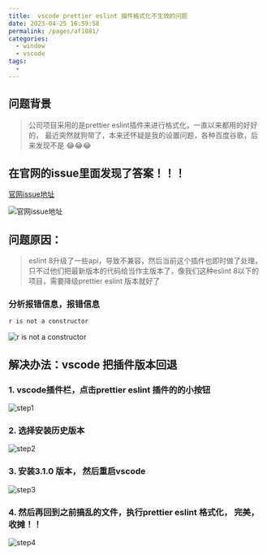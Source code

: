 ```yaml
---
title:  vscode prettier eslint 插件格式化不生效的问题
date: 2023-04-25 16:59:58
permalink: /pages/af1081/
categories:
  - window
  - vscode
tags:
  - 
---
```





## 问题背景

> 公司项目采用的是prettier eslint插件来进行格式化，一直以来都用的好好的， 最近突然就狗带了，本来还怀疑是我的设置问题，各种百度谷歌，后来发现不是 😂😂😂

## 在官网的issue里面发现了答案！！！

[官网issue地址](https://github.com/idahogurl/vs-code-prettier-eslint/issues/41)

![官网issue地址](https://api2.mubu.com/v3/document_image/25ed02e1-86ca-49fb-9e05-ccb7d57cd90f-2331693.jpg)

## 问题原因：

> eslint 8升级了一些api，导致不兼容，然后当前这个插件也即时做了处理，只不过他们把最新版本的代码给当作主版本了，像我们这种eslint 8以下的项目，需要降级prettier eslint 版本就好了



### 分析报错信息，报错信息

```bash
r is not a constructor
```

![r is not a constructor](https://api2.mubu.com/v3/document_image/73caf62b-84d4-4d84-9067-5287621c1119-2331693.jpg)

## 解决办法：vscode 把插件版本回退

### 1. vscode插件栏，点击prettier eslint 插件的的小按钮

![step1](https://api2.mubu.com/v3/document_image/900e1061-38d6-475e-87fb-19c8143b7dfc-2331693.jpg)

### 2. 选择安装历史版本

![step2](https://api2.mubu.com/v3/document_image/30b3f1c6-345c-4cea-aaa4-92769ab44e48-2331693.jpg)

### 3. 安装3.1.0 版本， 然后重启vscode

![step3](https://api2.mubu.com/v3/document_image/92e413e2-ebfd-4f8d-9b33-e6cc3205caec-2331693.jpg)

### 4. 然后再回到之前搞乱的文件，执行prettier eslint 格式化， 完美，收摊！！

![step4](https://api2.mubu.com/v3/document_image/7e29b193-0424-4339-a732-137ac59fc83c-2331693.jpg)

